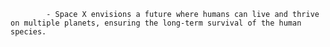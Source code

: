 			- Space X envisions a future where humans can live and thrive on multiple planets, ensuring the long-term survival of the human species.



